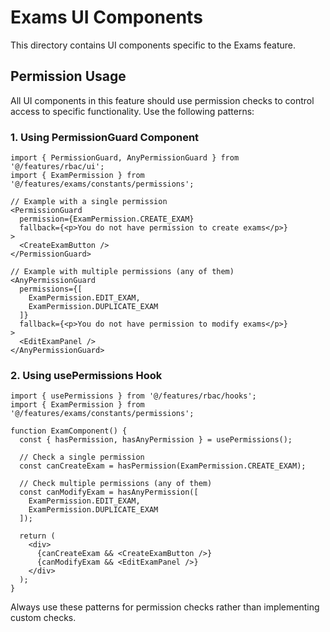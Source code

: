# Exams UI Components

This directory contains UI components specific to the Exams feature.

## Permission Usage

All UI components in this feature should use permission checks to control access to specific functionality. Use the following patterns:

### 1. Using PermissionGuard Component

```tsx
import { PermissionGuard, AnyPermissionGuard } from '@/features/rbac/ui';
import { ExamPermission } from '@/features/exams/constants/permissions';

// Example with a single permission
<PermissionGuard 
  permission={ExamPermission.CREATE_EXAM}
  fallback={<p>You do not have permission to create exams</p>}
>
  <CreateExamButton />
</PermissionGuard>

// Example with multiple permissions (any of them)
<AnyPermissionGuard 
  permissions={[
    ExamPermission.EDIT_EXAM,
    ExamPermission.DUPLICATE_EXAM
  ]}
  fallback={<p>You do not have permission to modify exams</p>}
>
  <EditExamPanel />
</AnyPermissionGuard>
```

### 2. Using usePermissions Hook

```tsx
import { usePermissions } from '@/features/rbac/hooks';
import { ExamPermission } from '@/features/exams/constants/permissions';

function ExamComponent() {
  const { hasPermission, hasAnyPermission } = usePermissions();
  
  // Check a single permission
  const canCreateExam = hasPermission(ExamPermission.CREATE_EXAM);
  
  // Check multiple permissions (any of them)
  const canModifyExam = hasAnyPermission([
    ExamPermission.EDIT_EXAM,
    ExamPermission.DUPLICATE_EXAM
  ]);
  
  return (
    <div>
      {canCreateExam && <CreateExamButton />}
      {canModifyExam && <EditExamPanel />}
    </div>
  );
}
```

Always use these patterns for permission checks rather than implementing custom checks.
